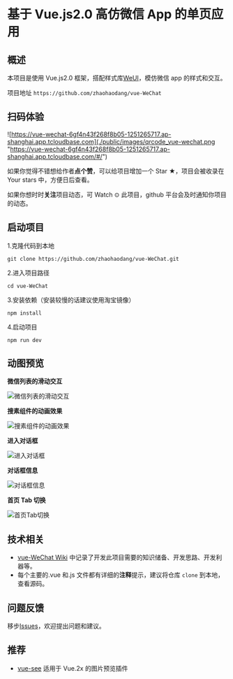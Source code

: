 # 基于 Vue.js2.0 高仿微信 App 的单页应用

## 概述

本项目是使用 Vue.js2.0 框架，搭配样式库[WeUI](https://weui.io/)，模仿微信 app 的样式和交互。

项目地址 `https://github.com/zhaohaodang/vue-WeChat`

## 扫码体验

![https://vue-wechat-6gf4n43f268f8b05-1251265717.ap-shanghai.app.tcloudbase.com](./public/images/qrcode_vue-wechat.png "https://vue-wechat-6gf4n43f268f8b05-1251265717.ap-shanghai.app.tcloudbase.com/#/")

如果你觉得不错想给作者**点个赞**，可以给项目增加一个 Star ★，项目会被收录在 Your stars 中，方便日后查看。

如果你想时时**关注**项目动态，可 Watch ⊙ 此项目，github 平台会及时通知你项目的动态。

## 启动项目

1.克隆代码到本地

```
git clone https://github.com/zhaohaodang/vue-WeChat.git
```

2.进入项目路径

```
cd vue-WeChat
```

3.安装依赖（安装较慢的话建议使用淘宝镜像）

```
npm install
```

4.启动项目

```
npm run dev
```

## 动图预览

**微信列表的滑动交互**

![微信列表的滑动交互](./public/images/gif/msg-operate.gif)

**搜素组件的动画效果**

![搜素组件的动画效果](./public/images/gif/search-active.gif)

**进入对话框**

![进入对话框](./public/images/gif/enter-dialogue.gif)

**对话框信息**

![对话框信息](./public/images/gif/dialogue-operate.gif)

**首页 Tab 切换**

![首页Tab切换](./public/images/gif/tab-switch.gif)

## 技术相关

- [vue-WeChat Wiki](https://github.com/zhaohaodang/vue-WeChat/wiki) 中记录了开发此项目需要的知识储备、开发思路、开发利器等。
- 每个主要的.vue 和.js 文件都有详细的**注释**提示，建议将仓库 `clone` 到本地，查看源码。

## 问题反馈

移步[Issues](https://github.com/zhaohaodang/vue-WeChat/issues)，欢迎提出问题和建议。

## 推荐

- [vue-see](https://github.com/zhaohaodang/vue-see) 适用于 Vue.2x 的图片预览插件
